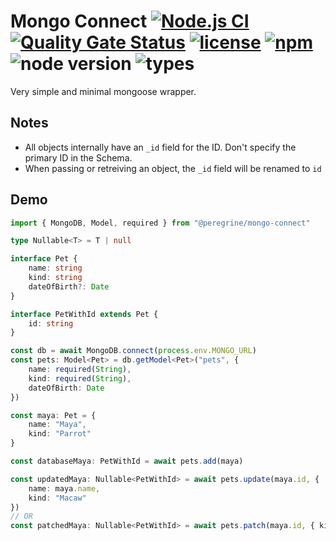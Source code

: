 # Mongo Connect [![Node.js CI](https://github.com/Marc-JB/MongoConnect/workflows/Node.js%20CI/badge.svg)](https://github.com/Marc-JB/MongoConnect/actions?query=workflow%3A%22Node.js+CI%22) [![Quality Gate Status](https://sonarcloud.io/api/project_badges/measure?project=Marc-JB_MongoConnect&metric=alert_status)](https://sonarcloud.io/dashboard?id=Marc-JB_MongoConnect) [![license](https://badgen.net/github/license/Marc-JB/MongoConnect?color=cyan)](https://github.com/Marc-JB/MongoConnect/blob/master/LICENSE) [![npm](https://badgen.net/badge/icon/npm?icon=npm&color=cyan&label)](https://www.npmjs.com/package/@peregrine/mongo-connect) ![node version](https://badgen.net/npm/node/@peregrine/mongo-connect) ![types](https://badgen.net/npm/types/@peregrine/mongo-connect?icon=typescript)
Very simple and minimal mongoose wrapper.

## Notes
* All objects internally have an `_id` field for the ID. Don't specify the primary ID in the Schema.
* When passing or retreiving an object, the `_id` field will be renamed to `id`

## Demo
```TypeScript
import { MongoDB, Model, required } from "@peregrine/mongo-connect"

type Nullable<T> = T | null

interface Pet {
    name: string
    kind: string
    dateOfBirth?: Date
}

interface PetWithId extends Pet {
    id: string
}

const db = await MongoDB.connect(process.env.MONGO_URL)
const pets: Model<Pet> = db.getModel<Pet>("pets", {
    name: required(String),
    kind: required(String),
    dateOfBirth: Date
})

const maya: Pet = {
    name: "Maya",
    kind: "Parrot"
}

const databaseMaya: PetWithId = await pets.add(maya)

const updatedMaya: Nullable<PetWithId> = await pets.update(maya.id, {
    name: maya.name,
    kind: "Macaw"
})
// OR
const patchedMaya: Nullable<PetWithId> = await pets.patch(maya.id, { kind: "Macaw" })
```
